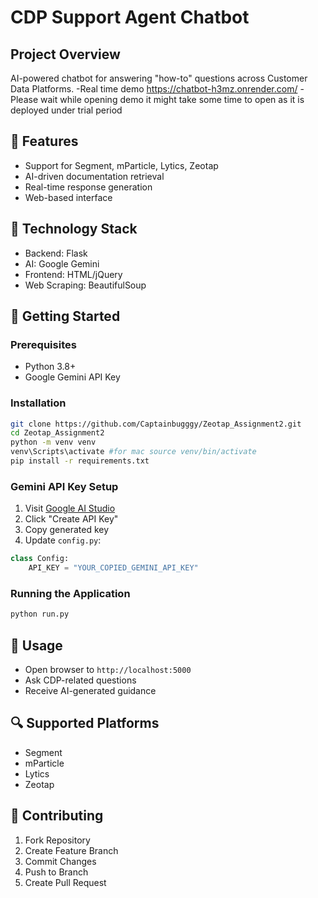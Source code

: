# CDP Support Agent Chatbot

## Project Overview
AI-powered chatbot for answering "how-to" questions across Customer Data Platforms.
-Real time demo https://chatbot-h3mz.onrender.com/
-Please wait while opening demo it might take some time to open as it is deployed under trial period

## 🚀 Features
- Support for Segment, mParticle, Lytics, Zeotap
- AI-driven documentation retrieval
- Real-time response generation
- Web-based interface

## 🔧 Technology Stack
- Backend: Flask
- AI: Google Gemini
- Frontend: HTML/jQuery
- Web Scraping: BeautifulSoup

## 🌟 Getting Started

### Prerequisites
- Python 3.8+
- Google Gemini API Key

### Installation
```bash
git clone https://github.com/Captainbugggy/Zeotap_Assignment2.git
cd Zeotap_Assignment2
python -m venv venv
venv\Scripts\activate #for mac source venv/bin/activate
pip install -r requirements.txt
```

### Gemini API Key Setup
1. Visit [Google AI Studio](https://makersuite.google.com/app/apikey)
2. Click "Create API Key"
3. Copy generated key
4. Update `config.py`:
```python
class Config:
    API_KEY = "YOUR_COPIED_GEMINI_API_KEY"
```

### Running the Application
```bash
python run.py
```

## 📝 Usage
- Open browser to `http://localhost:5000`
- Ask CDP-related questions
- Receive AI-generated guidance

## 🔍 Supported Platforms
- Segment
- mParticle
- Lytics
- Zeotap

## 🤝 Contributing
1. Fork Repository
2. Create Feature Branch
3. Commit Changes
4. Push to Branch
5. Create Pull Request
